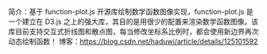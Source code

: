 简介：基于 function-plot.js 开源库绘制数学函数图像实现，function-plot.js 是一个建立在 D3.js 之上的强大库，其目的是用很少的配置来渲染数学函数图像。该库目前支持交互式折线图和散点图，每当修改坐标系比例时，都会使用新边界再次动态绘制函数！
博客：https://blog.csdn.net/haduwi/article/details/125101592
